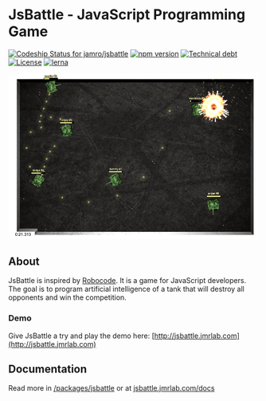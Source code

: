 # JsBattle - JavaScript Programming Game

[![Codeship Status for jamro/jsbattle](https://app.codeship.com/projects/3f7f0000-2534-0137-9e7b-528dbf034d80/status?branch=master)](https://app.codeship.com/projects/330165)
[![npm version](https://badge.fury.io/js/jsbattle.svg)](https://badge.fury.io/js/jsbattle)
[![Technical debt](https://sonarcloud.io/api/project_badges/measure?project=jamro-github%3Ajsbattle&metric=sqale_index)](https://sonarcloud.io/dashboard?id=jamro-github%3Ajsbattle)
[![License](https://img.shields.io/github/license/jamro/jsbattle.svg)](https://opensource.org/licenses/MIT)
[![lerna](https://img.shields.io/badge/maintained%20with-lerna-cc00ff.svg)](https://lernajs.io/)

![Screen shot](./packages/jsbattle-docs/docs/img/screenshot.png)

## About
JsBattle is inspired by [Robocode](http://robocode.sourceforge.net/). It is a game for JavaScript developers. The goal is to program artificial intelligence of a tank that will destroy all opponents and win the competition.

### Demo
Give JsBattle a try and play the demo here: [http://jsbattle.jmrlab.com](http://jsbattle.jmrlab.com)

## Documentation
Read more in [/packages/jsbattle](./packages/jsbattle/README.md) or at [jsbattle.jmrlab.com/docs](http://jsbattle.jmrlab.com/docs)